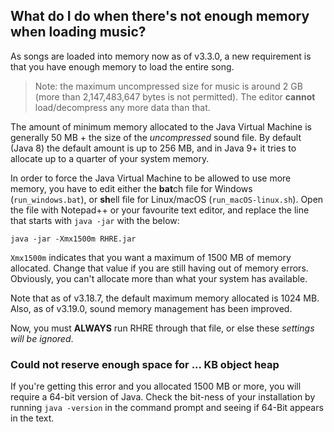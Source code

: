 ## What do I do when there's not enough memory when loading music?

As songs are loaded into memory now as of v3.3.0, a new requirement is that you have enough memory to load the entire song.

>Note: the maximum uncompressed size for music is around 2 GB
(more than 2,147,483,647 bytes is not permitted).
The editor **cannot** load/decompress any more data than that.

The amount of minimum memory allocated to the Java Virtual Machine is generally 50 MB + the size of the *uncompressed* sound file.
By default (Java 8) the default amount is up to 256 MB, and in Java 9+
it tries to allocate up to a quarter of your system memory.

In order to force the Java Virtual Machine to be allowed to use more memory,
you have to edit either the **bat**ch file for Windows (`run_windows.bat`), or **sh**ell file
for Linux/macOS (`run_macOS-linux.sh`). Open the file with Notepad++ or your favourite text editor,
and replace the line that starts with `java -jar` with the below:

```
java -jar -Xmx1500m RHRE.jar
```

`Xmx1500m` indicates that you want a maximum of 1500 MB of memory allocated. Change that
value if you are still having out of memory errors. Obviously, you can't allocate more than what your
system has available.

Note that as of v3.18.7, the default maximum memory allocated is 1024 MB. Also, as of v3.19.0, sound memory management has been improved.

Now, you must **ALWAYS** run RHRE through that file, or else these *settings
will be ignored*.

### Could not reserve enough space for ... KB object heap
If you're getting this error and you allocated 1500 MB or more, you will require a 64-bit version of Java.
Check the bit-ness of your installation by running `java -version` in the command prompt and seeing if 64-Bit appears in the text.
